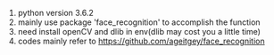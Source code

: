 1. python version 3.6.2
2. mainly use package 'face_recognition' to accomplish the function
3. need install openCV and dlib in env(dlib may cost you a little time)
4. codes mainly refer to https://github.com/ageitgey/face_recognition
